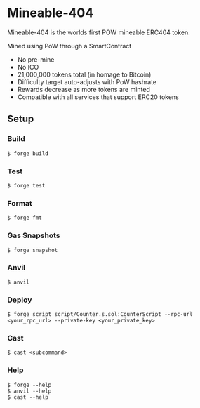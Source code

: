 # Mineable-404

Mineable-404 is the worlds first POW mineable ERC404 token.

Mined using PoW through a SmartContract
* No pre-mine
* No ICO
* 21,000,000 tokens total (in homage to Bitcoin)
* Difficulty target auto-adjusts with PoW hashrate
* Rewards decrease as more tokens are minted
* Compatible with all services that support ERC20 tokens


## Setup


### Build

```shell
$ forge build
```

### Test

```shell
$ forge test
```

### Format

```shell
$ forge fmt
```

### Gas Snapshots

```shell
$ forge snapshot
```

### Anvil

```shell
$ anvil
```

### Deploy

```shell
$ forge script script/Counter.s.sol:CounterScript --rpc-url <your_rpc_url> --private-key <your_private_key>
```

### Cast

```shell
$ cast <subcommand>
```

### Help

```shell
$ forge --help
$ anvil --help
$ cast --help
```
